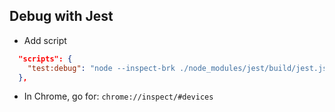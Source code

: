 ## Debug with Jest
- Add script
```json
  "scripts": {
    "test:debug": "node --inspect-brk ./node_modules/jest/build/jest.js --runInBand",
  },
```
- In Chrome, go for: `chrome://inspect/#devices`
